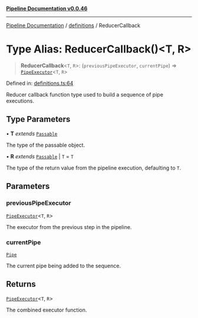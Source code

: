 [**Pipeline Documentation v0.0.46**](../../README.md)

***

[Pipeline Documentation](../../modules.md) / [definitions](../README.md) / ReducerCallback

# Type Alias: ReducerCallback()\<T, R\>

> **ReducerCallback**\<`T`, `R`\>: (`previousPipeExecutor`, `currentPipe`) => [`PipeExecutor`](PipeExecutor.md)\<`T`, `R`\>

Defined in: [definitions.ts:64](https://github.com/stonemjs/pipeline/blob/25f97e5694101638ed81fbfb328425b2c68320f6/src/definitions.ts#L64)

Reducer callback function type used to build a sequence of pipe executions.

## Type Parameters

• **T** *extends* [`Passable`](Passable.md)

The type of the passable object.

• **R** *extends* [`Passable`](Passable.md) \| `T` = `T`

The type of the return value from the pipeline execution, defaulting to `T`.

## Parameters

### previousPipeExecutor

[`PipeExecutor`](PipeExecutor.md)\<`T`, `R`\>

The executor from the previous step in the pipeline.

### currentPipe

[`Pipe`](Pipe.md)

The current pipe being added to the sequence.

## Returns

[`PipeExecutor`](PipeExecutor.md)\<`T`, `R`\>

The combined executor function.
